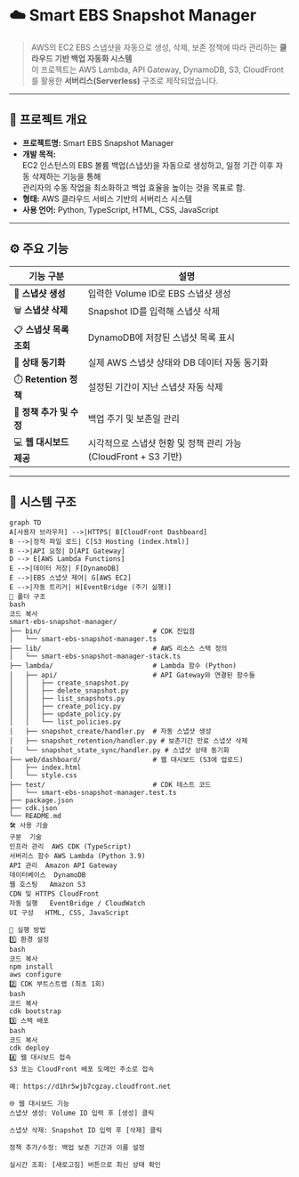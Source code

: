 # ☁️ Smart EBS Snapshot Manager

> AWS의 EC2 EBS 스냅샷을 자동으로 생성, 삭제, 보존 정책에 따라 관리하는 **클라우드 기반 백업 자동화 시스템**  
> 이 프로젝트는 AWS Lambda, API Gateway, DynamoDB, S3, CloudFront를 활용한 **서버리스(Serverless)** 구조로 제작되었습니다.

---

## 🎯 프로젝트 개요

- **프로젝트명:** Smart EBS Snapshot Manager  
- **개발 목적:**  
  EC2 인스턴스의 EBS 볼륨 백업(스냅샷)을 자동으로 생성하고, 일정 기간 이후 자동 삭제하는 기능을 통해  
  관리자의 수동 작업을 최소화하고 백업 효율을 높이는 것을 목표로 함.  
- **형태:** AWS 클라우드 서비스 기반의 서버리스 시스템  
- **사용 언어:** Python, TypeScript, HTML, CSS, JavaScript  

---

## ⚙️ 주요 기능

| 기능 구분 | 설명 |
|------------|------|
| 📸 **스냅샷 생성** | 입력한 Volume ID로 EBS 스냅샷 생성 |
| 🗑️ **스냅샷 삭제** | Snapshot ID를 입력해 스냅샷 삭제 |
| 📋 **스냅샷 목록 조회** | DynamoDB에 저장된 스냅샷 목록 표시 |
| 🔄 **상태 동기화** | 실제 AWS 스냅샷 상태와 DB 데이터 자동 동기화 |
| ⏱️ **Retention 정책** | 설정된 기간이 지난 스냅샷 자동 삭제 |
| 🧩 **정책 추가 및 수정** | 백업 주기 및 보존일 관리 |
| 💻 **웹 대시보드 제공** | 시각적으로 스냅샷 현황 및 정책 관리 가능 (CloudFront + S3 기반) |

---

## 🧱 시스템 구조

```mermaid
graph TD
A[사용자 브라우저] -->|HTTPS| B[CloudFront Dashboard]
B -->|정적 파일 로드| C[S3 Hosting (index.html)]
B -->|API 요청| D[API Gateway]
D --> E[AWS Lambda Functions]
E -->|데이터 저장| F[DynamoDB]
E -->|EBS 스냅샷 제어| G[AWS EC2]
E -->|자동 트리거| H[EventBridge (주기 실행)]
📁 폴더 구조
bash
코드 복사
smart-ebs-snapshot-manager/
├── bin/                            # CDK 진입점
│   └── smart-ebs-snapshot-manager.ts
├── lib/                            # AWS 리소스 스택 정의
│   └── smart-ebs-snapshot-manager-stack.ts
├── lambda/                         # Lambda 함수 (Python)
│   ├── api/                        # API Gateway와 연결된 함수들
│   │   ├── create_snapshot.py
│   │   ├── delete_snapshot.py
│   │   ├── list_snapshots.py
│   │   ├── create_policy.py
│   │   ├── update_policy.py
│   │   └── list_policies.py
│   ├── snapshot_create/handler.py  # 자동 스냅샷 생성
│   ├── snapshot_retention/handler.py # 보존기간 만료 스냅샷 삭제
│   └── snapshot_state_sync/handler.py # 스냅샷 상태 동기화
├── web/dashboard/                  # 웹 대시보드 (S3에 업로드)
│   ├── index.html
│   └── style.css
├── test/                           # CDK 테스트 코드
│   └── smart-ebs-snapshot-manager.test.ts
├── package.json
├── cdk.json
└── README.md
🛠️ 사용 기술
구분	기술
인프라 관리	AWS CDK (TypeScript)
서버리스 함수	AWS Lambda (Python 3.9)
API 관리	Amazon API Gateway
데이터베이스	DynamoDB
웹 호스팅	Amazon S3
CDN 및 HTTPS	CloudFront
자동 실행	EventBridge / CloudWatch
UI 구성	HTML, CSS, JavaScript

🚀 실행 방법
1️⃣ 환경 설정
bash
코드 복사
npm install
aws configure
2️⃣ CDK 부트스트랩 (최초 1회)
bash
코드 복사
cdk bootstrap
3️⃣ 스택 배포
bash
코드 복사
cdk deploy
4️⃣ 웹 대시보드 접속
S3 또는 CloudFront 배포 도메인 주소로 접속

예: https://d1hr5wjb7cgzay.cloudfront.net

🌐 웹 대시보드 기능
스냅샷 생성: Volume ID 입력 후 [생성] 클릭

스냅샷 삭제: Snapshot ID 입력 후 [삭제] 클릭

정책 추가/수정: 백업 보존 기간과 이름 설정

실시간 조회: [새로고침] 버튼으로 최신 상태 확인
